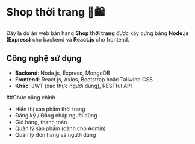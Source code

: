 # Shop thời trang 👗🛍️

Đây là dự án web bán hàng **Shop thời trang** được xây dựng bằng **Node.js (Express)** cho backend và **React.js** cho frontend.

## Công nghệ sử dụng

- **Backend**: Node.js, Express, MongoDB
- **Frontend**: React.js, Axios, Bootstrap hoặc Tailwind CSS
- **Khác**: JWT (xác thực người dùng), RESTful API

##Chức năng chính

- Hiển thị sản phẩm thời trang
- Đăng ký / Đăng nhập người dùng
- Giỏ hàng, thanh toán
- Quản lý sản phẩm (dành cho Admin)
- Quản lý đơn hàng và người dùng
